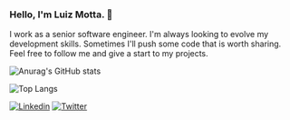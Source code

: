 ### Hello, I'm Luiz Motta. :wave:

I work as a senior software engineer. I'm always looking to evolve my development skills. Sometimes I'll push some code that is worth sharing. Feel free to follow me and give a start to my projects.

![Anurag's GitHub stats](https://github-readme-stats.vercel.app/api?username=lgcmotta&count_private=true&show_icons=true&theme=dracula)

![Top Langs](https://github-readme-stats.vercel.app/api/top-langs/?username=lgcmotta&layout=compact&theme=dracula)

[![Linkedin](https://img.shields.io/badge/LinkedIn-0077B5?style=for-the-badge&logo=linkedin&logoColor=white)](https://www.linkedin.com/in/luiz-motta/) [![Twitter](https://img.shields.io/badge/Twitter-1DA1F2?style=for-the-badge&logo=twitter&logoColor=white)](https://twitter.com/thismotta)

<!--
**lgcmotta/lgcmotta** is a ✨ _special_ ✨ repository because its `README.md` (this file) appears on your GitHub profile.

Here are some ideas to get you started:

- 🔭 I’m currently working on ...
- 🌱 I’m currently learning ...
- 👯 I’m looking to collaborate on ...
- 🤔 I’m looking for help with ...
- 💬 Ask me about ...
- 📫 How to reach me: ...
- 😄 Pronouns: ...
- ⚡ Fun fact: ...
-->
